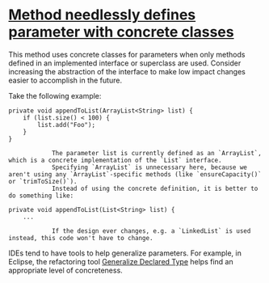 # [Method needlessly defines parameter with concrete classes](http://fb-contrib.sourceforge.net/bugdescriptions.html#OCP_OVERLY_CONCRETE_PARAMETER)

This method uses concrete classes for parameters when only methods defined in an implemented
			interface or superclass are used. Consider increasing the abstraction of the interface to
			make low impact changes easier to accomplish in the future.

Take the following example:  

    private void appendToList(ArrayList<String> list) {
        if (list.size() < 100) {
            list.add("Foo");
        }
    }

				The parameter list is currently defined as an `ArrayList`, which is a concrete implementation of the `List` interface.
				Specifying `ArrayList` is unnecessary here, because we aren't using any `ArrayList`-specific methods (like `ensureCapacity()` or `trimToSize()`).
				Instead of using the concrete definition, it is better to do something like:  

    private void appendToList(List<String> list) {
        ...

				If the design ever changes, e.g. a `LinkedList` is used instead, this code won't have to change.

IDEs tend to have tools to help generalize parameters.  For example, in Eclipse, the refactoring tool [Generalize Declared Type](http://help.eclipse.org/luna/index.jsp?topic=%2Forg.eclipse.jdt.doc.user%2Freference%2Fref-menu-refactor.htm) helps find an appropriate level of concreteness.